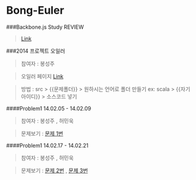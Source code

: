 Bong-Euler
==========

###Backbone.js Study REVIEW

> [Link](https://github.com/bongsungju/Bong-Euler/blob/master/BBStudy.md) 


###2014 프로젝트 오일러

> 참여자 : 봉성주

> 오일러 페이지 [Link](http://euler.synap.co.kr/)


> 방법 : src > {{문제폴더}} > 원하시는 언어로 폴더 만들기 ex: scala > {{자기 아이디}} > 소스코드 넣기

####Problem1 14.02.05 - 14.02.09

> 참여자 : 봉성주 , 허민욱

> 문제보기 : [문제 1번](https://github.com/bongsungju/Bong-Euler/tree/master/src/prob_1)

####Problem1 14.02.17 - 14.02.21

> 참여자 : 봉성주 , 허민욱

> 문제보기 : [문제 2번](https://github.com/bongsungju/Bong-Euler/tree/master/src/prob_2) , [문제 3번](https://github.com/bongsungju/Bong-Euler/tree/master/src/prob_3)

